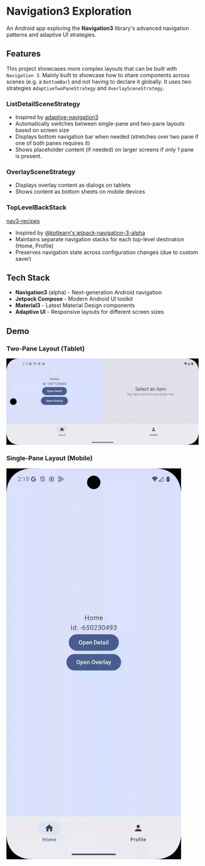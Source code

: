 # Navigation3 Exploration

An Android app exploring the **Navigation3** library's advanced navigation patterns and adaptive UI
strategies.

## Features

This project showcases more complex layouts that can be built with `Navigation 3`. Mainly built to
showcase how to share components across scenes (e.g. a `BottomBar`) and not having to declare it
globally. It uses two strategies `AdaptiveTwoPaneStrategy` and `OverlaySceneStrategy`.

### **ListDetailSceneStrategy**
- Inspired by [adaptive-navigation3](https://android.googlesource.com/platform/frameworks/support/+/refs/heads/androidx-main/compose/material3/adaptive/adaptive-navigation3/src/androidMain/kotlin/androidx/compose/material3/adaptive/navigation3)
- Automatically switches between single-pane and two-pane layouts based on screen size
- Displays bottom navigation bar when needed (stretches over two pane if one of both panes requires
  it)
- Shows placeholder content (if needed) on larger screens if only 1 pane is present.

### **OverlaySceneStrategy**

- Displays overlay content as dialogs on tablets
- Shows content as bottom sheets on mobile devices

### **TopLevelBackStack**
[nav3-recipes](../../../android/nav3-recipes)
- Inspired
  by [@kotlearn's jetpack-navigation-3-alpha](https://github.com/kotlearn/jetpack-navigation-3-alpha)
- Maintains separate navigation stacks for each top-level destination (Home, Profile)
- Preserves navigation state across configuration changes (due to custom saver)

## Tech Stack

- **Navigation3** (alpha) - Next-generation Android navigation
- **Jetpack Compose** - Modern Android UI toolkit
- **Material3** - Latest Material Design components
- **Adaptive UI** - Responsive layouts for different screen sizes

## Demo

### Two-Pane Layout (Tablet)

![Two-Pane Demo](docs/twopane.gif)

### Single-Pane Layout (Mobile)

![Single-Pane Demo](docs/singlepane.gif)